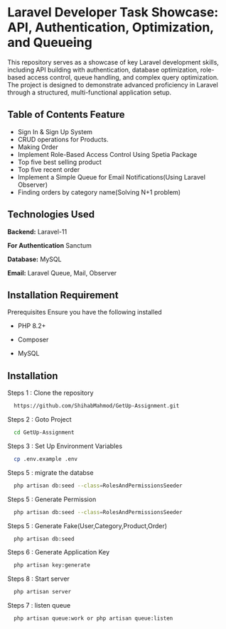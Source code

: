 
# Laravel Developer Task Showcase: API, Authentication, Optimization, and Queueing

This repository serves as a showcase of key Laravel development skills, including API building with authentication, database optimization, role-based access control, queue handling, and complex query optimization. The project is designed to demonstrate advanced proficiency in Laravel through a structured, multi-functional application setup.




## Table of Contents Feature

- Sign In & Sign Up System 
- CRUD operations for Products.
- Making Order
- Implement Role-Based Access Control Using Spetia Package
- Top five best selling product
- Top five recent order
- Implement a Simple Queue for Email Notifications(Using Laravel Observer)
- Finding orders by category name(Solving N+1 problem)



## Technologies Used



**Backend:** Laravel-11

**For Authentication** Sanctum

**Database:** MySQL

**Email:** Laravel Queue, Mail, Observer




## Installation Requirement

Prerequisites Ensure you have the following installed

- PHP 8.2+

- Composer 

- MySQL


## Installation

Steps 1 : Clone the repository

```bash
  https://github.com/ShihabMahmod/GetUp-Assignment.git

```


Steps 2 : Goto Project

```bash
  cd GetUp-Assignment

```

Steps 3 : Set Up Environment Variables

```bash
  cp .env.example .env

```


Steps 5 : migrate the databse

```bash
  php artisan db:seed --class=RolesAndPermissionsSeeder

```

Steps 5 : Generate Permission

```bash
  php artisan db:seed --class=RolesAndPermissionsSeeder

```
Steps 5 : Generate Fake(User,Category,Product,Order)

```bash
  php artisan db:seed

```

Steps 6 : Generate Application  Key

```bash
  php artisan key:generate

```


Steps 8 : Start server

```bash
  php artisan server

```

Steps 7 : listen queue

```bash
  php artisan queue:work or php artisan queue:listen

```
    